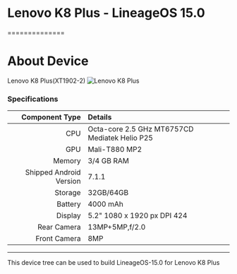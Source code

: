# Lenovo K8 Plus - LineageOS 15.0
==============

# About Device

Lenovo K8 Plus(XT1902-2)
![Lenovo K8 Plus](https://cdn2.gsmarena.com/vv/pics/lenovo/lenovo-k8-plus-2.jpg "Lenovo K8 Plus")

### Specifications

Component Type | Details
-------:|:-------------------------
CPU     | Octa-core 2.5 GHz MT6757CD Mediatek Helio P25
GPU     | Mali-T880 MP2
Memory  | 3/4 GB RAM
Shipped Android Version | 7.1.1
Storage | 32GB/64GB
Battery | 4000 mAh
Display | 5.2" 1080 x 1920 px DPI 424
Rear Camera | 13MP+5MP,f/2.0
Front Camera | 8MP

---

This device tree can be used to build LineageOS-15.0 for Lenovo K8 Plus
